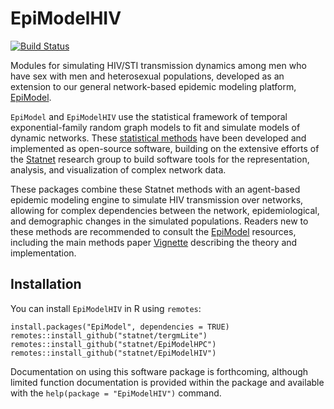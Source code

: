 EpiModelHIV
===============

[![Build Status](https://travis-ci.org/statnet/EpiModelHIV.svg?branch=master)](https://travis-ci.org/statnet/EpiModelHIV)

Modules for simulating HIV/STI transmission dynamics among men who have sex with men and heterosexual populations, developed as an extension to our general network-based epidemic modeling platform, [EpiModel](http://epimodel.org).

`EpiModel` and `EpiModelHIV` use the statistical framework of temporal exponential-family random graph models to fit and simulate models of dynamic networks. These [statistical methods](http://onlinelibrary.wiley.com/doi/10.1111/rssb.12014/abstract) have been developed and implemented as open-source software, building on the extensive efforts of the [Statnet](https://statnet.org/) research group to build software tools for the representation, analysis, and visualization of complex network data.

These packages combine these Statnet methods with an agent-based epidemic modeling engine to simulate HIV transmission over networks, allowing for complex dependencies between the network, epidemiological, and demographic changes in the simulated populations. Readers new to these methods are recommended to consult the [EpiModel](http://epimodel.org) resources, including the main methods paper [Vignette](http://doi.org/10.18637/jss.v084.i08) describing the theory and implementation.

## Installation

You can install `EpiModelHIV` in R using `remotes`:
```
install.packages("EpiModel", dependencies = TRUE)
remotes::install_github("statnet/tergmLite")
remotes::install_github("statnet/EpiModelHPC")
remotes::install_github("statnet/EpiModelHIV")
```

Documentation on using this software package is forthcoming, although limited function documentation is provided within the package and available with the `help(package = "EpiModelHIV")` command.
